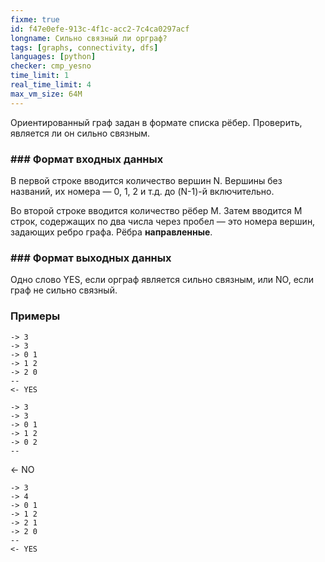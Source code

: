 ```yaml
---
fixme: true
id: f47e0efe-913c-4f1c-acc2-7c4ca0297acf
longname: Сильно связный ли орграф?
tags: [graphs, connectivity, dfs]
languages: [python]
checker: cmp_yesno
time_limit: 1
real_time_limit: 4
max_vm_size: 64M
---
```


Ориентированный граф задан в формате списка рёбер. Проверить, является ли он сильно связным.

### ### Формат входных данных

В первой строке вводится количество вершин N. Вершины без названий, их номера — 0, 1, 2 и т.д. до (N-1)-й включительно.

Во второй строке вводится количество рёбер M. Затем вводится M строк, содержащих по два числа через пробел — это номера вершин, задающих ребро графа. Рёбра **направленные**.

### ### Формат выходных данных

Одно слово YES, если орграф является сильно связным, или NO, если граф не сильно связный.

### Примеры

```
-> 3
-> 3
-> 0 1
-> 1 2
-> 2 0
--
<- YES
```

```
-> 3
-> 3
-> 0 1
-> 1 2
-> 0 2
--
```
<- NO

```
-> 3
-> 4
-> 0 1
-> 1 2
-> 2 1
-> 2 0
--
<- YES
```
